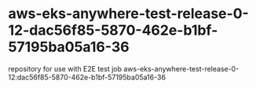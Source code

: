 # aws-eks-anywhere-test-release-0-12-dac56f85-5870-462e-b1bf-57195ba05a16-36
repository for use with E2E test job aws-eks-anywhere-test-release-0-12:dac56f85-5870-462e-b1bf-57195ba05a16-36
